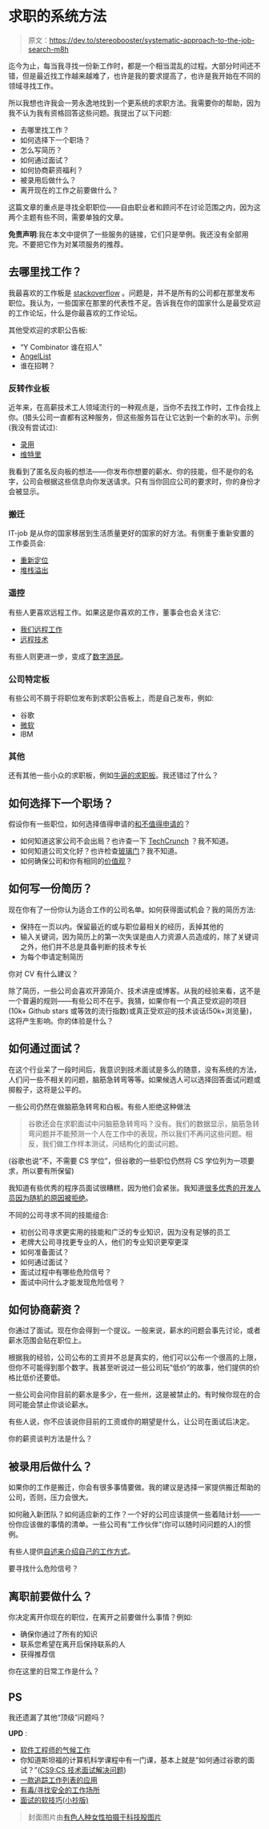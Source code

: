 # 求职的系统方法

> 原文：<https://dev.to/stereobooster/systematic-approach-to-the-job-search-m8h>

迄今为止，每当我寻找一份新工作时，都是一个相当混乱的过程。大部分时间还不错，但是最近找工作越来越难了，也许是我的要求提高了，也许是我开始在不同的领域寻找工作。

所以我想也许我会一劳永逸地找到一个更系统的求职方法。我需要你的帮助，因为我不认为我有资格回答这些问题。我提出了以下问题:

*   去哪里找工作？
*   如何选择下一个职场？
*   怎么写简历？
*   如何通过面试？
*   如何协商薪资福利？
*   被录用后做什么？
*   离开现在的工作之前要做什么？

这篇文章的重点是寻找全职职位——自由职业者和顾问不在讨论范围之内，因为这两个主题有些不同，需要单独的文章。

**免责声明**:我在本文中提供了一些服务的链接，它们只是举例。我还没有全部用完。不要把它作为对某项服务的推荐。

## 去哪里找工作？

我最喜欢的工作板是 [stackoverflow](https://stackoverflow.com/jobs) 。问题是，并不是所有的公司都在那里发布职位。我认为，一些国家在那里的代表性不足。告诉我在你的国家什么是最受欢迎的工作论坛，什么是你最喜欢的工作论坛。

其他受欢迎的求职公告板:

*   “Y Combinator 谁在招人”
*   [AngelList](https://angel.co/jobs#find/)
*   谁在招聘？

### 反转作业板

近年来，在高薪技术工人领域流行的一种观点是，当你不去找工作时，工作会找上你。(猎头公司一直都有这种服务，但这些服务旨在让它达到一个新的水平)。示例(我没有尝试过):

*   [录用](https://hired.com/)
*   [维特里](https://www.vettery.com/)

我看到了匿名反向板的想法——你发布你想要的薪水、你的技能，但不是你的名字，公司会根据这些信息向你发送请求。只有当你回应公司的要求时，你的身份才会被显示。

### 搬迁

IT-job 是从你的国家移居到生活质量更好的国家的好方法。有侧重于重新安置的工作委员会:

*   [重新定位](https://relocate.me/)
*   [堆栈溢出](https://stackoverflow.com/jobs?v=true)

### 遥控

有些人更喜欢远程工作。如果这是你喜欢的工作，董事会也会关注它:

*   [我们远程工作](https://weworkremotely.com/#job-listings)
*   [远程技术](https://remoteintech.company/)

有些人则更进一步，变成了[数字游民](https://nomadlist.com/)。

### 公司特定板

有些公司不屑于将职位发布到求职公告板上，而是自己发布，例如:

*   谷歌
*   [微软](https://careers.microsoft.com/us/en)
*   IBM

### 其他

还有其他一些小众的求职板，例如[牛逼的求职板](https://github.com/tramcar/awesome-job-boards#readme)。我还错过了什么？

## 如何选择下一个职场？

假设你有一些职位，如何选择值得申请的[和不值得申请的](https://m.signalvnoise.com/dont-buy-the-hiring-lottery/)？

*   如何知道这家公司不会出局？也许查一下 [TechCrunch](https://techcrunch.com) ？我不知道。
*   如何知道公司文化好？也许检查[玻璃门](https://www.glassdoor.com)？我不知道。
*   如何确保公司和你有相同的[价值观](https://www.keyvalues.com/)？

## 如何写一份简历？

现在你有了一份你认为适合工作的公司名单。如何获得面试机会？我的简历方法:

*   保持在一页以内。保留最近的或与职位最相关的经历，丢掉其他的
*   输入关键词，因为简历上的第一次失误是由人力资源人员造成的，除了关键词之外，他们并不总是具备判断的技术专长
*   为每个申请定制简历

你对 CV 有什么建议？

除了简历，一些公司会喜欢开源简介、技术讲座或博客。从我的经验来看，这不是一个普遍的规则——有些公司不在乎。我猜，如果你有一个真正受欢迎的项目(10k+ Github stars 或等效的流行指数)或真正受欢迎的技术谈话(50k+浏览量)，这将产生影响。你的体验是什么？

## 如何通过面试？

在这个行业呆了一段时间后，我意识到技术面试是多么的随意，没有系统的方法，人们问一些不相关的问题，脑筋急转弯等等。如果候选人可以选择回答面试问题或掷骰子，这将是公平的。

一些公司仍然在做脑筋急转弯和白板。有些人拒绝这种做法

> 谷歌还会在求职面试中问脑筋急转弯吗？没有。我们的数据显示，脑筋急转弯问题并不能预测一个人在工作中的表现，所以我们不再问这些问题。相反，我们做工作样本测试，问结构化的面试问题。

(谷歌也说“不，不需要 CS 学位”，但谷歌的一些职位仍然将 CS 学位列为一项要求，所以要有所保留)

我知道有些优秀的程序员面试很糟糕，因为他们会紧张。我知道[很多优秀的开发人员因为随机的原因被拒绝](https://rejected.us/)。

不同的公司寻求不同的技能组合:

*   初创公司寻求更实用的技能和广泛的专业知识，因为没有足够的员工
*   老牌大公司寻找更专业的人，他们的专业知识更窄更深
*   如何准备面试？
*   如何通过面试？
*   面试过程中有哪些危险信号？
*   面试中问什么才能发现危险信号？

## 如何协商薪资？

你通过了面试。现在你会得到一个提议。一般来说，薪水的问题会事先讨论，或者薪水范围会贴在职位上。

根据我的经验，公司公布的工资并不总是真实的，他们可以公布一个很高的上限，但你不可能得到那个数字。我甚至听说过一些公司玩“低价”的故事，他们提供的价格比低价还要低。

一些公司会问你目前的薪水是多少，在一些州，这是被禁止的。有时候你现在的合同可能会禁止你谈论薪水。

有些人说，你不应该说你目前的工资或你的期望是什么，让公司在面试后决定。

你的薪资谈判方法是什么？

## 被录用后做什么？

如果你的工作是搬迁，你会有很多事情要做。我的建议是选择一家提供搬迁帮助的公司，否则，压力会很大。

如何融入新团队？如何适应新的工作？一个好的公司应该提供一些着陆计划——一份你应该做的事情的清单。一些公司有“工作伙伴”(你可以随时问问题的人)的惯例。

有些人提供[自述来介绍自己的工作方式](https://hackernoon.com/12-manager-readmes-from-silicon-valleys-top-tech-companies-26588a660afe)。

要寻找什么危险信号？

## 离职前要做什么？

你决定离开你现在的职位，在离开之前要做什么事情？例如:

*   确保你通过了所有的知识
*   联系您希望在离开后保持联系的人
*   获得推荐信

你在这里的日常工作是什么？

## PS

我还遗漏了其他“顶级”问题吗？

**UPD** :

*   [软件工程师的气候工作](https://github.com/jakedouglas/climatejobs)
*   你知道斯坦福的计算机科学课程中有一门课，基本上就是“如何通过谷歌的面试？”([CS9:CS 技术面试解决问题](https://web.stanford.edu/class/cs9/))
*   [一款追踪工作列表的应用](https://github.com/kkemple/journey)
*   [有毒/寻找安全的工作场所](http://lowercaseopinions.com/safe-place)
*   [面试的软技巧(小抄版)](https://dev.to/kaylasween/the-soft-skills-of-interviewing-cheat-sheet-edition-2ica)

> 封面图片由[有色人种女性拍摄于科技股图片](https://www.flickr.com/photos/wocintechchat/25703144651/in/photostream/)
